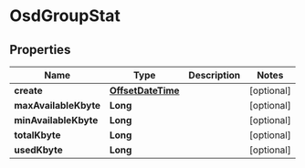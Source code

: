 # OsdGroupStat

## Properties
Name | Type | Description | Notes
------------ | ------------- | ------------- | -------------
**create** | [**OffsetDateTime**](OffsetDateTime.md) |  |  [optional]
**maxAvailableKbyte** | **Long** |  |  [optional]
**minAvailableKbyte** | **Long** |  |  [optional]
**totalKbyte** | **Long** |  |  [optional]
**usedKbyte** | **Long** |  |  [optional]
